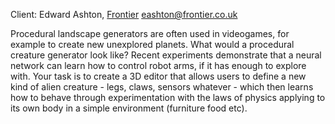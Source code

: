 Client: Edward Ashton, [Frontier](Frontier "wikilink")
<eashton@frontier.co.uk>

Procedural landscape generators are often used in videogames, for
example to create new unexplored planets. What would a procedural
creature generator look like? Recent experiments demonstrate that a
neural network can learn how to control robot arms, if it has enough to
explore with. Your task is to create a 3D editor that allows users to
define a new kind of alien creature - legs, claws, sensors whatever -
which then learns how to behave through experimentation with the laws of
physics applying to its own body in a simple environment (furniture food
etc).